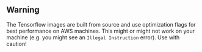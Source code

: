 ## Warning
The Tensorflow images are built from source and use optimization flags for best performance on AWS machines. 
This might or might not work on your machine (e.g. you might see an `Illegal Instruction` error). 
Use with caution!